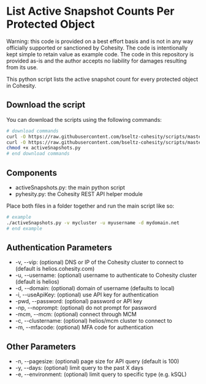 # List Active Snapshot Counts Per Protected Object

Warning: this code is provided on a best effort basis and is not in any way officially supported or sanctioned by Cohesity. The code is intentionally kept simple to retain value as example code. The code in this repository is provided as-is and the author accepts no liability for damages resulting from its use.

This python script lists the active snapshot count for every protected object in Cohesity.

## Download the script

You can download the scripts using the following commands:

```bash
# download commands
curl -O https://raw.githubusercontent.com/bseltz-cohesity/scripts/master/reports/python/activeSnapshots/activeSnapshots.py
curl -O https://raw.githubusercontent.com/bseltz-cohesity/scripts/master/python/pyhesity.py
chmod +x activeSnapshots.py
# end download commands
```

## Components

* activeSnapshots.py: the main python script
* pyhesity.py: the Cohesity REST API helper module

Place both files in a folder together and run the main script like so:

```bash
# example
./activeSnapshots.py -v mycluster -u myusername -d mydomain.net
# end example
```

## Authentication Parameters

* -v, --vip: (optional) DNS or IP of the Cohesity cluster to connect to (default is helios.cohesity.com)
* -u, --username: (optional) username to authenticate to Cohesity cluster (default is helios)
* -d, --domain: (optional) domain of username (defaults to local)
* -i, --useApiKey: (optional) use API key for authentication
* -pwd, --password: (optional) password or API key
* -np, --noprompt: (optional) do not prompt for password
* -mcm, --mcm: (optional) connect through MCM
* -c, --clustername: (optional) helios/mcm cluster to connect to
* -m, --mfacode: (optional) MFA code for authentication

## Other Parameters

* -n, --pagesize: (optional) page size for API query (default is 100)
* -y, --days: (optional) limit query to the past X days
* -e, --environment: (optional) limit query to specific type (e.g. kSQL)

